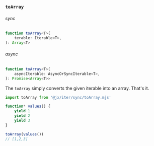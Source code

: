 ### `toArray`

###### sync

```ts
function toArray<T>(
    terable: Iterable<T>,
): Array<T>
```

###### async

```ts
function toArray<T>(
    asyncIterable: AsyncOrSyncIterable<T>,
): Promise<Array<T>>
```

The `toArray` simply converts the given iterable into an array. That's it.

```js
import toArray from '@jx/iter/sync/toArray.mjs'

function* values() {
    yield 1
    yield 2
    yield 3
}

toArray(values())
// [1,2,3]
```
